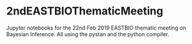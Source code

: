 # 2ndEASTBIOThematicMeeting
Jupyter notebooks for the 22nd Feb 2019 EASTBIO thematic meeting on Bayesian Inference. All using the pystan and the python compiler.
